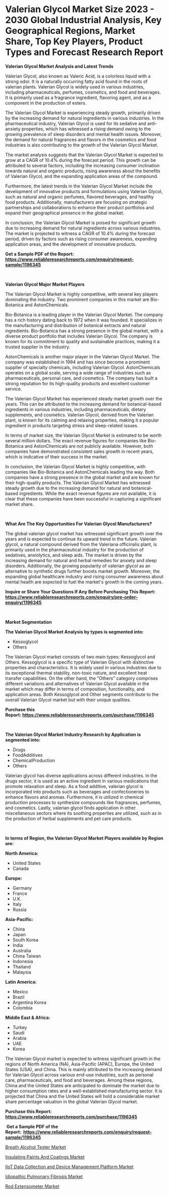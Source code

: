 <p><h1>Valerian Glycol Market Size 2023 - 2030 Global Industrial Analysis, Key Geographical Regions, Market Share, Top Key Players, Product Types and Forecast Research Report</h1></p><p><strong>Valerian Glycol Market Analysis and Latest Trends</strong></p>
<p><p>Valerian Glycol, also known as Valeric Acid, is a colorless liquid with a strong odor. It is a naturally occurring fatty acid found in the roots of valerian plants. Valerian Glycol is widely used in various industries, including pharmaceuticals, perfumes, cosmetics, and food and beverages. It is primarily used as a fragrance ingredient, flavoring agent, and as a component in the production of esters.</p><p>The Valerian Glycol Market is experiencing steady growth, primarily driven by the increasing demand for natural ingredients in various industries. In the pharmaceutical industry, Valerian Glycol is used for its sedative and anti-anxiety properties, which has witnessed a rising demand owing to the growing prevalence of sleep disorders and mental health issues. Moreover, the demand for natural fragrances and flavors in the cosmetics and food industries is also contributing to the growth of the Valerian Glycol Market.</p><p>The market analysis suggests that the Valerian Glycol Market is expected to grow at a CAGR of 10.4% during the forecast period. This growth can be attributed to several factors, including the increasing consumer inclination towards natural and organic products, rising awareness about the benefits of Valerian Glycol, and the expanding application areas of the compound.</p><p>Furthermore, the latest trends in the Valerian Glycol Market include the development of innovative products and formulations using Valerian Glycol, such as natural and organic perfumes, flavored beverages, and healthy food products. Additionally, manufacturers are focusing on strategic partnerships and collaborations to enhance their product portfolios and expand their geographical presence in the global market.</p><p>In conclusion, the Valerian Glycol Market is poised for significant growth due to increasing demand for natural ingredients across various industries. The market is projected to witness a CAGR of 10.4% during the forecast period, driven by factors such as rising consumer awareness, expanding application areas, and the development of innovative products.</p></p>
<p><strong>Get a Sample PDF of the Report:&nbsp; <a href="https://www.reliableresearchreports.com/enquiry/request-sample/1196345">https://www.reliableresearchreports.com/enquiry/request-sample/1196345</a></strong></p>
<p>&nbsp;</p>
<p><strong>Valerian Glycol Major Market Players</strong></p>
<p><p>The Valerian Glycol Market is highly competitive, with several key players dominating the industry. Two prominent companies in this market are Bio-Botanica and AstonChemicals.</p><p>Bio-Botanica is a leading player in the Valerian Glycol Market. The company has a rich history dating back to 1972 when it was founded. It specializes in the manufacturing and distribution of botanical extracts and natural ingredients. Bio-Botanica has a strong presence in the global market, with a diverse product portfolio that includes Valerian Glycol. The company is known for its commitment to quality and sustainable practices, making it a trusted supplier in the industry.</p><p>AstonChemicals is another major player in the Valerian Glycol Market. The company was established in 1994 and has since become a prominent supplier of specialty chemicals, including Valerian Glycol. AstonChemicals operates on a global scale, serving a wide range of industries such as pharmaceuticals, personal care, and cosmetics. The company has built a strong reputation for its high-quality products and excellent customer service.</p><p>The Valerian Glycol Market has experienced steady market growth over the years. This can be attributed to the increasing demand for botanical-based ingredients in various industries, including pharmaceuticals, dietary supplements, and cosmetics. Valerian Glycol, derived from the Valerian plant, is known for its calming and relaxing properties, making it a popular ingredient in products targeting stress and sleep-related issues.</p><p>In terms of market size, the Valerian Glycol Market is estimated to be worth several million dollars. The exact revenue figures for companies like Bio-Botanica and AstonChemicals are not publicly available. However, both companies have demonstrated consistent sales growth in recent years, which is indicative of their success in the market.</p><p>In conclusion, the Valerian Glycol Market is highly competitive, with companies like Bio-Botanica and AstonChemicals leading the way. Both companies have a strong presence in the global market and are known for their high-quality products. The Valerian Glycol Market has witnessed steady growth due to the increasing demand for natural and botanical-based ingredients. While the exact revenue figures are not available, it is clear that these companies have been successful in capturing a significant market share.</p></p>
<p>&nbsp;</p>
<p><strong>What Are The Key Opportunities For Valerian Glycol Manufacturers?</strong></p>
<p><p>The global valerian glycol market has witnessed significant growth over the years and is expected to continue its upward trend in the future. Valerian glycol, a natural compound derived from the Valeriana officinalis plant, is primarily used in the pharmaceutical industry for the production of sedatives, anxiolytics, and sleep aids. The market is driven by the increasing demand for natural and herbal remedies for anxiety and sleep disorders. Additionally, the growing popularity of valerian glycol as an alternative to synthetic drugs further boosts market growth. Moreover, the expanding global healthcare industry and rising consumer awareness about mental health are expected to fuel the market's growth in the coming years.</p></p>
<p><strong>Inquire or Share Your Questions If Any Before Purchasing This Report: <a href="https://www.reliableresearchreports.com/enquiry/pre-order-enquiry/1196345">https://www.reliableresearchreports.com/enquiry/pre-order-enquiry/1196345</a></strong></p>
<p>&nbsp;</p>
<p><strong>Market Segmentation</strong></p>
<p><strong>The Valerian Glycol Market Analysis by types is segmented into:</strong></p>
<p><ul><li>Kessoglycol</li><li>Others</li></ul></p>
<p><p>The Valerian Glycol market consists of two main types: Kessoglycol and Others. Kessoglycol is a specific type of Valerian Glycol with distinctive properties and characteristics. It is widely used in various industries due to its exceptional thermal stability, non-toxic nature, and excellent heat transfer capabilities. On the other hand, the "Others" category comprises different variations and alternatives of Valerian Glycol available in the market which may differ in terms of composition, functionality, and application areas. Both Kessoglycol and Other segments contribute to the overall Valerian Glycol market but with their unique qualities.</p></p>
<p><strong>Purchase this Report:&nbsp;<a href="https://www.reliableresearchreports.com/purchase/1196345">https://www.reliableresearchreports.com/purchase/1196345</a></strong></p>
<p>&nbsp;</p>
<p><strong>The Valerian Glycol Market Industry Research by Application is segmented into:</strong></p>
<p><ul><li>Drugs</li><li>FoodAdditives</li><li>ChemicalProduction</li><li>Others</li></ul></p>
<p><p>Valerian glycol has diverse applications across different industries. In the drugs sector, it is used as an active ingredient in various medications that promote relaxation and sleep. As a food additive, valerian glycol is incorporated into products such as beverages and confectioneries to enhance flavors and aromas. Furthermore, it is utilized in chemical production processes to synthesize compounds like fragrances, perfumes, and cosmetics. Lastly, valerian glycol finds application in other miscellaneous sectors where its soothing properties are utilized, such as in the production of herbal supplements and pet care products.</p></p>
<p>&nbsp;</p>
<p><strong>In terms of Region, the Valerian Glycol Market Players available by Region are:</strong></p>
<p>
    <p> <strong> North America: </strong>
        <ul>
            <li>United States</li>
            <li>Canada</li>
        </ul>
        </p> 
    <p> <strong> Europe: </strong>
        <ul>
            <li>Germany</li>
            <li>France</li>
            <li>U.K.</li>
            <li>Italy</li>
            <li>Russia</li>
        </ul>
        </p> 
    <p> <strong> Asia-Pacific: </strong>
        <ul>
            <li>China</li>
            <li>Japan</li>
            <li>South Korea</li>
            <li>India</li>
            <li>Australia</li>
            <li>China Taiwan</li>
            <li>Indonesia</li>
            <li>Thailand</li>
            <li>Malaysia</li>
        </ul>
        </p> 
    <p> <strong> Latin America: </strong>
        <ul>
            <li>Mexico</li>
            <li>Brazil</li>
            <li>Argentina Korea</li>
            <li>Colombia</li>
        </ul>
        </p> 
    <p> <strong> Middle East & Africa: </strong>
        <ul>
            <li>Turkey</li>
            <li>Saudi</li>
            <li>Arabia</li>
            <li>UAE</li>
            <li>Korea</li>
        </ul>
    </p>
    </p>
<p><p>The Valerian Glycol market is expected to witness significant growth in the regions of North America (NA), Asia-Pacific (APAC), Europe, the United States (USA), and China. This is mainly attributed to the increasing demand for Valerian Glycol across various end-use industries, such as personal care, pharmaceuticals, and food and beverages. Among these regions, China and the United States are anticipated to dominate the market due to higher consumption rates and a well-established manufacturing sector. It is projected that China and the United States will hold a considerable market share percentage valuation in the global Valerian Glycol market.</p></p>
<p><strong>Purchase this Report: <a href="https://www.reliableresearchreports.com/purchase/1196345">https://www.reliableresearchreports.com/purchase/1196345</a></strong></p>
<p>&nbsp;<strong>Get a Sample PDF of the Report:&nbsp;&nbsp;<a href="https://www.reliableresearchreports.com/enquiry/request-sample/1196345">https://www.reliableresearchreports.com/enquiry/request-sample/1196345</a></strong></p>
<p><strong></strong></p>
<p><p><a href="https://www.linkedin.com/pulse/breath-alcohol-tester-market-research-report-provides-thorough-btgoe/">Breath Alcohol Tester Market</a></p><p><a href="https://github.com/prosalinda88/Market-Research-Report-List-1/blob/main/insulating-paints-and-coatings-market.md">Insulating Paints And Coatings Market</a></p><p><a href="https://medium.com/@inner.zone.room/iiot-data-collection-and-device-management-platform-market-size-cagr-trends-2024-2030-568754760b16">IIoT Data Collection and Device Management Platform Market</a></p><p><a href="https://medium.com/@sight.lens.slot/idiopathic-pulmonary-fibrosis-market-size-cagr-trends-2024-2030-f291a23298bd">Idiopathic Pulmonary Fibrosis Market</a></p><p><a href="https://www.linkedin.com/pulse/rod-extensometer-market-size-growth-forecast-from-2023-2030-slfee/">Rod Extensometer Market</a></p></p>
